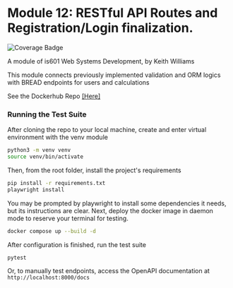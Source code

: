 # Module 12: RESTful API Routes and Registration/Login finalization.
![Coverage Badge](https://github.com/lcphutchinson/is601_12_r/actions/workflows/ci-cd.yml/badge.svg)

A module of is601 Web Systems Development, by Keith Williams

This module connects previously implemented validation and ORM logics with BREAD endpoints for users and calculations

See the Dockerhub Repo [[Here]](https://hub.docker.com/repository/docker/lcphutchinson/is601_12)

### Running the Test Suite

After cloning the repo to your local machine, create and enter virtual environment with the venv module

```bash
python3 -m venv venv
source venv/bin/activate
```

Then, from the root folder, install the project's requirements

```bash
pip install -r requirements.txt
playwright install
```

You may be prompted by playwright to install some dependencies it needs, but its instructions are clear.
Next, deploy the docker image in daemon mode to reserve your terminal for testing.

```bash
docker compose up --build -d
```

After configuration is finished, run the test suite

```bash
pytest
```

Or, to manually test endpoints, access the OpenAPI documentation at `http://localhost:8000/docs`


